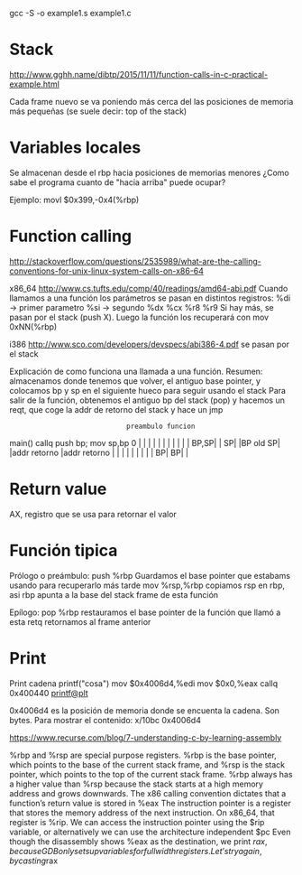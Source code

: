 gcc -S -o example1.s example1.c

# Stack
http://www.gghh.name/dibtp/2015/11/11/function-calls-in-c-practical-example.html

Cada frame nuevo se va poniendo más cerca del las posiciones de memoria más pequeñas (se suele decir: top of the stack)


# Variables locales
Se almacenan desde el rbp hacia posiciones de memorias menores
¿Como sabe el programa cuanto de "hacia arriba" puede ocupar?

Ejemplo:
movl    $0x399,-0x4(%rbp)



# Function calling
http://stackoverflow.com/questions/2535989/what-are-the-calling-conventions-for-unix-linux-system-calls-on-x86-64

x86_64 http://www.cs.tufts.edu/comp/40/readings/amd64-abi.pdf
Cuando llamamos a una función los parámetros se pasan en distintos registros:
%di -> primer parametro
%si -> segundo
%dx
%cx
%r8
%r9
Si hay más, se pasan por el stack (push X). Luego la función los recuperará con mov 0xNN(%rbp)

i386 http://www.sco.com/developers/devspecs/abi386-4.pdf
se pasan por el stack

Explicación de como funciona una llamada a una función.
Resumen: almacenamos donde tenemos que volver, el antiguo base pointer, y colocamos bp y sp en el siguiente hueco para seguir usando el stack
Para salir de la función, obtenemos el antiguo bp del stack (pop) y hacemos un reqt, que coge la addr de retorno del stack y hace un jmp

                                 preambulo funcion
main()     callq                 push bp; mov sp,bp
0 |          |                          |
  |          |                          |
  |          |                          |
  |          |                     BP,SP|
  |        SP|                          |BP old
SP|          |addr retorno              |addr retorno
  |          |                          |
  |          |                          |
  |          |                          |
BP|        BP|                          |




# Return value
AX, registro que se usa para retornar el valor



# Función tipica

Prólogo o preámbulo:
push   %rbp           Guardamos el base pointer que estabams usando para recuperarlo más tarde
mov    %rsp,%rbp      copiamos rsp en rbp, asi rbp apunta a la base del stack frame de esta función

Epílogo:
pop    %rbp           restauramos el base pointer de la función que llamó a esta
retq                  retornamos al frame anterior



# Print
Print cadena
printf("cosa")
mov    $0x4006d4,%edi
mov    $0x0,%eax
callq  0x400440 <printf@plt>

0x4006d4 es la posición de memoria donde se encuenta la cadena. Son bytes.
Para mostrar el contenido:
x/10bc 0x4006d4




https://www.recurse.com/blog/7-understanding-c-by-learning-assembly

%rbp and %rsp are special purpose registers. %rbp is the base pointer, which points to the base of the current stack frame, and %rsp is the stack pointer, which points to the top of the current stack frame. %rbp always has a higher value than %rsp because the stack starts at a high memory address and grows downwards.
The x86 calling convention dictates that a function’s return value is stored in %eax
The instruction pointer is a register that stores the memory address of the next instruction. On x86_64, that register is %rip. We can access the instruction pointer using the $rip variable, or alternatively we can use the architecture independent $pc
Even though the disassembly shows %eax as the destination, we print $rax, because GDB only sets up variables for full width registers.
Let’s try again, by casting %rax to a signed int: (gdb) p (int)$rax
